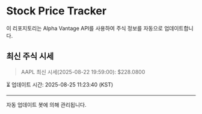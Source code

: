 
# Stock Price Tracker

이 리포지토리는 Alpha Vantage API를 사용하여 주식 정보를 자동으로 업데이트합니다.

## 최신 주식 시세
> AAPL 최신 시세(2025-08-22 19:59:00): $228.0800

⏳ 업데이트 시간: 2025-08-25 11:23:40 (KST)

---
자동 업데이트 봇에 의해 관리됩니다.
